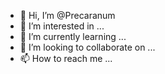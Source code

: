 - 👋 Hi, I’m @Precaranum
- 👀 I’m interested in ...
- 🌱 I’m currently learning ...
- 💞️ I’m looking to collaborate on ...
- 📫 How to reach me ...

<!---
Precaranum/Precaranum is a ✨ special ✨ repository because its `README.md` (this file) appears on your GitHub profile.
You can click the Preview link to take a look at your changes.
--->
